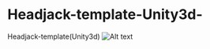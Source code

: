 # Headjack-template-Unity3d-
Headjack-template(Unity3d)
![Alt text](/relative/path/to/preview.jpg?raw=true "Template")
